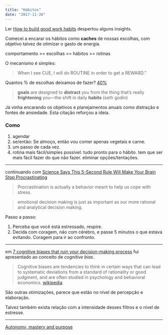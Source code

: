 ```yaml
---
title: "Hábitos"
date: "2017-11-26"
---
```


Ler [How to build good work habits](http://blog.rescuetime.com/how-to-build-good-habits/?utm_source=Blog+Newsletter&utm_campaign=f20433cb84-EMAIL_CAMPAIGN_2017_11_01&utm_medium=email&utm_term=0_6e017e2559-f20433cb84-48191967) despertou alguns insights.


Comecei a encarar os hábitos como **caches** de nossas escolhas, com objetivo talvez de otimizar o gasto de energia.

comportamento >= escolhas >= hábitos >= rotinas

O mecanismo é simples:
>  When I see CUE, I will do ROUTINE in order to get a REWARD.”

Quantos % de escolhas deixamos de fazer? [40%](https://web.archive.org/web/20110526144503/http://dornsife.usc.edu/wendywood/research/documents/Neal.Wood.Quinn.2006.pdf)


> **goals** are designed to **distract** you from the thing that’s really **frightening** you—the shift in daily **habits** (seth godin)

Já vinha encarando os objetivos e planejamentos anuais como distração e fontes de ansiedade. Esta citação  reforçou a ideia.


### Como 
1. agendar
2. se/então: Se almoço, então vou comer apenas vegetais e carne.
3. um passo de cada vez. 
4. rotina mais fácil/simples possível: tudo pronto para o hábito. tem que ser mais fácil fazer do que não fazer. eliminar opções/tentações.

------------

continuando com [Science Says This 5-Second Rule Will Make Your Brain Stop Procrastinating](https://www.inc.com/thomas-koulopoulos/according-to-science-this-5-second-rule-will-make-.html?utm_source=Blog+Newsletter&utm_campaign=f20433cb84-EMAIL_CAMPAIGN_2017_11_01&utm_medium=email&utm_term=0_6e017e2559-f20433cb84-48191967)

>  Procrastination is actually a behavior meant to help us cope with stress. 

> emotional decision making is just as important as our more rational and analytical decision making.

Passo a passo:
1. Perceba que você está estressado, respire.
2. Decida com coragem, não com cérebro, e passe 5 minutos o que estava evitando. Coragem para ir ao confronto. 


-------------

em [7 cognitive biases that ruin your decision-making process](http://blog.rescuetime.com/7-cognitive-biases-decision-making/?utm_source=Blog+Newsletter&utm_campaign=67a19336de-EMAIL_CAMPAIGN_2017_11_08&utm_medium=email&utm_term=0_6e017e2559-67a19336de-48191967) fui apresentado ao conceito de *cognitive bias*.

> Cognitive biases are tendencies to think in certain ways that can lead to systematic deviations from a standard of rationality or good judgment, and are often studied in psychology and behavioral economics. [wikipedia](https://en.wikipedia.org/wiki/List_of_cognitive_biases).

São outras otimizações,
parece que estão no nível de percepção e elaboração.

Talvez também exista relação com a intensidade desses filtros e o nível de estresse.


--------

[Autonomy, mastery and purpose](https://youtu.be/u6XAPnuFjJc)
